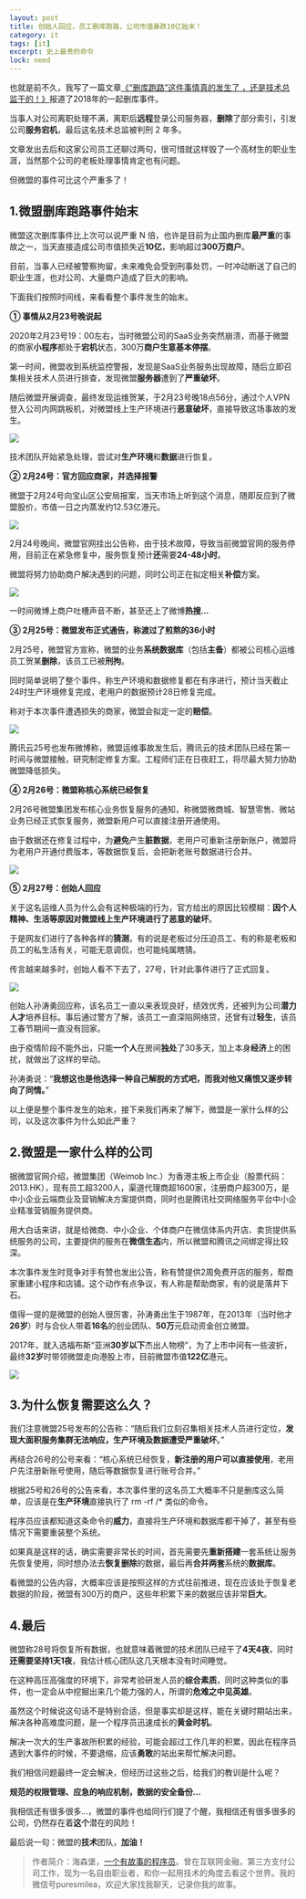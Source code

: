 ```yaml
---
layout: post
title: 创始人回应，员工删库跑路，公司市值暴跌10亿始末！
category: it
tags: [it]
excerpt: 史上最贵的命令
lock: need
---
```



也就是前不久，我写了一篇文章[《“删库跑路”这件事情真的发生了 ，还是技术总监干的！》](http://www.intelyes.xyz/it/2020/02/15/shanku.html)报道了2018年的一起删库事件。

当事人对公司离职处理不满，离职后**远程**登录公司服务器，**删除**了部分索引，引发公司**服务宕机**，最后这名技术总监被判刑 2 年多。

文章发出去后和这家公司员工还聊过两句，很可惜就这样毁了一个高材生的职业生涯，当然那个公司的老板处理事情肯定也有问题。

但微盟的事件可比这个严重多了！

## 1.微盟删库跑路事件始末

微盟这次删库事件比上次可以说严重 N 倍，也许是目前为止国内删库**最严重**的事故之一，当天直接造成公司市值损失近**10亿**，影响超过**300万商户**。

目前，当事人已经被警察拘留，未来难免会受到刑事处罚，一时冲动断送了自己的职业生涯，也对公司、大量商户造成了巨大的影响。

下面我们按照时间线，来看看整个事件发生的始末。

**① 事情从2月23号晚说起**

2020年2月23号19：00左右，当时微盟公司的SaaS业务突然崩溃，而基于微盟的商家**小程序**都处于**宕机**状态，300万**商户生意基本停摆**。

第一时间，微盟收到系统监控警报，发现是SaaS业务服务出现故障，随后立即召集相关技术人员进行排查，发现微盟**服务器**遭到了**严重破坏**。

随后微盟开展调查，最终发现运维贺某，于2月23号晚18点56分，通过个人VPN登入公司内网跳板机，对微盟线上生产环境进行**恶意破坏**，直接导致这场事故的发生。

![](http://favorites.ren/assets/images/2020/it/weimeng01.jpeg)

技术团队开始紧急处理，尝试对**生产环境**和**数据**进行恢复。

**② 2月24号：官方回应商家，并选择报警**

微盟于2月24号向宝山区公安局报案，当天市场上听到这个消息，随即反应到了微盟股价，市值一日之内蒸发约12.53亿港元。

![](http://favorites.ren/assets/images/2020/it/weimeng02.jpeg)

2月24号晚间，微盟官网挂出公告称，由于技术故障，导致当前微盟官网的服务停用，目前正在紧急修复中，服务恢复预计**还**需要**24-48小时**。

微盟将努力协助商户解决遇到的问题，同时公司正在拟定相关**补偿**方案。

![](http://favorites.ren/assets/images/2020/it/weimeng03.jpeg)

一时间微博上商户吐槽声音不断，甚至还上了微博**热搜...**

**③ 2月25号：微盟发布正式通告，称渡过了煎熬的36小时**

2月25号，微盟官方宣称，微盟的业务**系统数据库**（包括**主备**）都被公司核心运维员工贺某**删除**，该员工已被**刑拘**。

同时简单说明了整个事件，称生产环境和数据修复都在有序进行，预计当天截止24时生产环境修复完成，老用户的数据预计28日修复完成。

称对于本次事件遭遇损失的商家，微盟会拟定一定的**赔偿**。

![](http://favorites.ren/assets/images/2020/it/weimeng04.jpeg)

腾讯云25号也发布微博称，微盟运维事故发生后，腾讯云的技术团队已经在第一时间与微盟接触，研究制定修复方案。工程师们正在日夜赶工，将尽最大努力协助微盟降低损失。

**④ 2月26号：微盟称核心系统已经恢复**

2月26号微盟集团发布核心业务恢复服务的通知，称微盟微商城、智慧零售、微站业务已经正式恢复服务，微盟新用户可以直接注册开通使用。

由于数据还在修复过程中，为**避免**产生**脏数据**，老用户可重新注册新账户，微盟将为老用户开通付费版本，等数据恢复后，会把新老账号数据进行合并。

![](http://favorites.ren/assets/images/2020/it/weimeng05.jpeg)

**⑤ 2月27号：创始人回应**

关于这名运维人员为什么会有这种极端的行为，官方给出的原因比较模糊：**因个人精神、生活等原因对微盟线上生产环境进行了恶意的破坏**。

于是网友们进行了各种各样的**猜测**，有的说是老板过分压迫员工、有的称是老板和员工的私生活有关，可能无意调侃，也可能纯属瞎猜。

传言越来越多时，创始人看不下去了，27号，针对此事件进行了正式回复。

![](http://favorites.ren/assets/images/2020/it/weimeng07.jpeg)

创始人孙涛勇回应称，该名员工一直以来表现良好，绩效优秀，还被列为公司**潜力人才**培养目标。事后通过警方了解，该员工一直深陷网络贷，还曾有过**轻生**，该员工春节期间一直没有回家。

由于疫情阶段不能外出，只能**一个人**在房间**独处**了30多天，加上本身**经济**上的困扰，就做出了这样的举动。

孙涛勇说：“**我想这也是他选择一种自己解脱的方式吧，而我对他又痛恨又逐步转向了同情。**”

以上便是整个事件发生的始末，接下来我们再来了解下，微盟是一家什么样的公司，以及这次事件为什么如此严重？

## 2.微盟是一家什么样的公司

据微盟官网介绍，微盟集团（Weimob Inc.）为香港主板上市企业（股票代码：2013.HK），现有员工超3200人，渠道代理商超1600家，注册商户超300万，是中小企业云端商业及营销解决方案提供商，同时也是腾讯社交网络服务平台中小企业精准营销服务提供商。

用大白话来讲，就是给微商、中小企业、个体商户在微信体系内开店、卖货提供系统服务的公司，主要提供的服务在**微信生态**内，所以微盟和腾讯之间绑定得比较深。

本次事件发生时竞争对手有赞也发出公告，称有赞提供2周免费开店的服务，帮商家重建小程序和店铺。这个动作有点争议，有人称是帮助商家，有的说是落井下石。

值得一提的是微盟的创始人很厉害，孙涛勇出生于1987年，在2013年（当时他才**26岁**）时与合伙人带着**16名**的创业团队、**50万**元启动资金创立微盟。

2017年，就入选福布斯“亚洲**30岁以下**杰出人物榜”，为了上市中间有一些波折，最终**32岁**时带领微盟走向港股上市，目前微盟市值**122亿**港元。

![](http://favorites.ren/assets/images/2020/it/weimeng06.jpeg)

## 3.为什么恢复需要这么久？

我们注意微盟25号发布的公告称：“随后我们立刻召集相关技术人员进行定位，**发现大面积服务集群无法响应，生产环境及数据遭受严重破坏**。”

再结合26号的公号来看：“核心系统已经恢复，**新注册的用户可以直接使用**，老用户先注册新账号使用，随后等数据恢复进行账号合并。”

根据25号和26号的公告来看，本次事件里的这名员工大概率不只是删库这么简单，应该是在**生产环境**直接执行了 rm -rf /* 类似的命令。

程序员应该都知道这条命令的**威力**，直接将生产环境和数据库都干掉了，甚至有些情况下需要重装整个系统。

如果真是这样的话，确实需要非常长的时间，首先需要先**重新搭建**一套系统让服务先恢复使用，同时想办法去**恢复删除**的数据，最后再**合并两套**系统的**数据库**。

看微盟的公告内容，大概率应该是按照这样的方式往前推进，现在应该处于恢复老数据的阶段，微盟有300万的商户，这些年积累下来的数据应该非常**巨大**。

## 4.最后

微盟称28号将恢复所有数据，也就意味着微盟的技术团队已经干了**4天4夜**，同时**还需要坚持1天1夜**，我估计核心团队这几天根本没有时间睡觉。

在这种高压高强度的环境下，非常考验研发人员的**综合素质**，同时这种类似的事件，也一定会从中挖掘出来几个能力强的人，所谓的**危难之中见英雄**。

虽然这个时候说这句话不是特别合适，但是事实却是这样，能在关键时期站出来，解决各种高难度问题，是一个程序员迅速成长的**黄金时机**。

解决一次大的生产事故所积累的经验，可能会超过工作几年的积累，因此在程序员遇到大事件的时候，不要退缩，应该**勇敢**的站出来帮忙解决问题。

我们相信问题最终一定会解决，但经历过这些之后，给我们的教训是什么呢？

**规范的权限管理、应急的响应机制，数据的安全备份...**

我相信还有很多很多...，微盟的事件也给同行们提了个醒，我相信还有很多很多的公司，仍然存在着**这个**潜在的风险！

最后说一句：微盟的**技术**团队，**加油！**


>作者简介：海森堡，[一个有故事的程序员](http://www.intelyes.xyz/it/2019/12/18/xinzi-10year.html)。曾在互联网金融，第三方支付公司工作，现为一名自由职业者，和你一起用技术的角度去看这个世界。我的微信号puresmilea，欢迎大家找我聊天，记录你我的故事。


